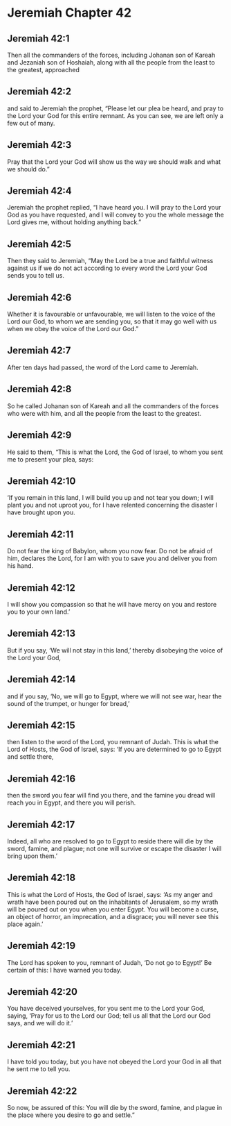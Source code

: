 # Jeremiah Chapter 42

## Jeremiah 42:1
Then all the commanders of the forces, including Johanan son of Kareah and Jezaniah son of Hoshaiah, along with all the people from the least to the greatest, approached

## Jeremiah 42:2
and said to Jeremiah the prophet, “Please let our plea be heard, and pray to the Lord your God for this entire remnant. As you can see, we are left only a few out of many.

## Jeremiah 42:3
Pray that the Lord your God will show us the way we should walk and what we should do.”

## Jeremiah 42:4
Jeremiah the prophet replied, “I have heard you. I will pray to the Lord your God as you have requested, and I will convey to you the whole message the Lord gives me, without holding anything back.”

## Jeremiah 42:5
Then they said to Jeremiah, “May the Lord be a true and faithful witness against us if we do not act according to every word the Lord your God sends you to tell us.

## Jeremiah 42:6
Whether it is favourable or unfavourable, we will listen to the voice of the Lord our God, to whom we are sending you, so that it may go well with us when we obey the voice of the Lord our God.”

## Jeremiah 42:7
After ten days had passed, the word of the Lord came to Jeremiah.

## Jeremiah 42:8
So he called Johanan son of Kareah and all the commanders of the forces who were with him, and all the people from the least to the greatest.

## Jeremiah 42:9
He said to them, “This is what the Lord, the God of Israel, to whom you sent me to present your plea, says:

## Jeremiah 42:10
‘If you remain in this land, I will build you up and not tear you down; I will plant you and not uproot you, for I have relented concerning the disaster I have brought upon you.

## Jeremiah 42:11
Do not fear the king of Babylon, whom you now fear. Do not be afraid of him, declares the Lord, for I am with you to save you and deliver you from his hand.

## Jeremiah 42:12
I will show you compassion so that he will have mercy on you and restore you to your own land.’

## Jeremiah 42:13
But if you say, ‘We will not stay in this land,’ thereby disobeying the voice of the Lord your God,

## Jeremiah 42:14
and if you say, ‘No, we will go to Egypt, where we will not see war, hear the sound of the trumpet, or hunger for bread,’

## Jeremiah 42:15
then listen to the word of the Lord, you remnant of Judah. This is what the Lord of Hosts, the God of Israel, says: ‘If you are determined to go to Egypt and settle there,

## Jeremiah 42:16
then the sword you fear will find you there, and the famine you dread will reach you in Egypt, and there you will perish.

## Jeremiah 42:17
Indeed, all who are resolved to go to Egypt to reside there will die by the sword, famine, and plague; not one will survive or escape the disaster I will bring upon them.’

## Jeremiah 42:18
This is what the Lord of Hosts, the God of Israel, says: ‘As my anger and wrath have been poured out on the inhabitants of Jerusalem, so my wrath will be poured out on you when you enter Egypt. You will become a curse, an object of horror, an imprecation, and a disgrace; you will never see this place again.’

## Jeremiah 42:19
The Lord has spoken to you, remnant of Judah, ‘Do not go to Egypt!’ Be certain of this: I have warned you today.

## Jeremiah 42:20
You have deceived yourselves, for you sent me to the Lord your God, saying, ‘Pray for us to the Lord our God; tell us all that the Lord our God says, and we will do it.’

## Jeremiah 42:21
I have told you today, but you have not obeyed the Lord your God in all that he sent me to tell you.

## Jeremiah 42:22
So now, be assured of this: You will die by the sword, famine, and plague in the place where you desire to go and settle.”
